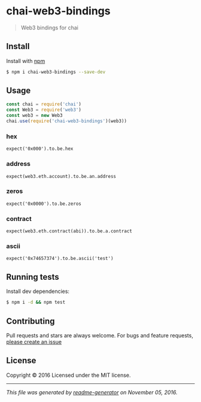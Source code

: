 # chai-web3-bindings

> Web3 bindings for chai

## Install

Install with [npm](https://www.npmjs.com/)

```sh
$ npm i chai-web3-bindings --save-dev
```

## Usage

```js
const chai = require('chai')
const Web3 = require('web3')
const web3 = new Web3
chai.use(require('chai-web3-bindings')(web3))
```

### hex
`expect('0x000').to.be.hex`

### address
`expect(web3.eth.account).to.be.an.address`

### zeros
`expect('0x0000').to.be.zeros`

### contract
`expect(web3.eth.contract(abi)).to.be.a.contract`

### ascii
`expect('0x74657374').to.be.ascii('test')`

## Running tests

Install dev dependencies:

```sh
$ npm i -d && npm test
```

## Contributing

Pull requests and stars are always welcome. For bugs and feature requests, [please create an issue](https://github.com/SafeMarket/chai-web3-bindings/issues)

## License

Copyright © 2016 []()
Licensed under the MIT license.

***

_This file was generated by [readme-generator](https://github.com/jonschlinkert/readme-generator) on November 05, 2016._